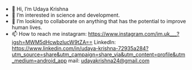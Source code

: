 - 👋 Hi, I’m Udaya Krishna
- 👀 I’m interested in science and development.
- 💞️ I’m looking to collaborate on anything that has the potential to improve human lives.
- 📫 How to reach me 
instagram:
https://www.instagram.com/im.uk___?igsh=MWM5dHcwbzlucW9tZA==
LinkedIn:
https://www.linkedin.com/in/udaya-krishna-72935a284?utm_source=share&utm_campaign=share_via&utm_content=profile&utm_medium=android_app
mail: udayakrishna24@gmail.com

<!---
Udaya-Krishna/Udaya-Krishna is a ✨ special ✨ repository because its `README.md` (this file) appears on your GitHub profile.
You can click the Preview link to take a look at your changes.
--->

